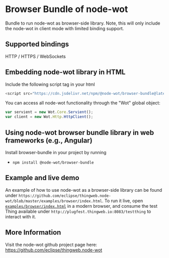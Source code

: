# Browser Bundle of node-wot

Bundle to run node-wot as browser-side library. Note, this will only include the node-wot in client mode with limited binding support.

## Supported bindings 
HTTP / HTTPS / WebSockets

## Embedding node-wot library in HTML 

Include the following script tag in your html

```js
<script src="https://cdn.jsdelivr.net/npm/@node-wot/browser-bundle@latest/dist/wot-bundle.min.js"></script>
```

You can access all node-wot functionality through the "Wot" global object:

```js
var servient = new Wot.Core.Servient(); 
var client = new Wot.Http.HttpClient();
```

## Using node-wot browser bundle library in web frameworks (e.g., Angular)

Install browser-bundle in your project by running

* `npm install @node-wot/browser-bundle`

## Example and live demo
An example of how to use node-wot as a browser-side library can be found under `https://github.com/eclipse/thingweb.node-wot/blob/master/examples/browser/index.html`.
To run it live, open [`examples/browser/index.html`](http://plugfest.thingweb.io/webui/) in a modern browser, and consume the test Thing available under `http://plugfest.thingweb.io:8083/testthing` to interact with it.


## More Information

Visit the node-wot github project page here: https://github.com/eclipse/thingweb.node-wot

